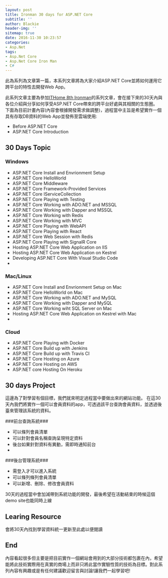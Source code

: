 ```yaml
---
layout: post
title: Ironman 30 days for ASP.NET Core
subtitle: ''
author: Blackie
header-img: ''
sitemap: true
date: 2016-11-30 10:23:57
categories: 
- Asp.Net
tags: 
- Asp.Net Core
- Asp.Net Core Iron Man
- C#
---
```


<!-- More -->
此為系列為文章第一篇，本系列文章將為大家介紹ASP.NET Core並將如何運用它跨平台的特性去開發Web App。

此系列文章主要為參加[ITHome 8th Ironman](http://ithelp.ithome.com.tw/ironman)的系列文章，會在接下來的30天內與各位介紹與分享如何享受ASP.NET Core帶來的跨平台好處與其相關的生態圈。
下面為目前計畫內容(內容會根據開發需求做調整)，過程當中主旨是希望實作一個具有存取DB資料的Web App並發佈至雲端使用:

- Before ASP.NET Core
- ASP.NET Core Introduction

## 30 Days Topic ##

### Windows ###

- ASP.NET Core Install and Envrionment Setup
- ASP.NET Core HelloWorld
- ASP.NET Core Middleware
- ASP.NET Core Framework-Provided Services
- ASP.NET Core IServiceCollection
- ASP.NET Core Playing with Testing
- ASP.NET Core Working with ADO.NET and MSSQL
- ASP.NET Core Working with Dapper and MSSQL
- ASP.NET Core Working with Redis
- ASP.NET Core Working with MVC
- ASP.NET Core Playing with WebAPI
- ASP.NET Core Playing with React
- ASP.NET Core Web Session with Redis
- ASP.NET Core Playing with SignalR Core
- Hosting ASP.NET Core Web Application on IIS
- Hosting ASP.NET Core Web Application on Kestrel 
- Developing ASP.NET Core With Visual Studio Code
- 
### Mac/Linux ###

- ASP.NET Core Install and Envrionment Setup on Mac
- ASP.NET Core HelloWorld on Mac
- ASP.NET Core Working with ADO.NET and MySQL
- ASP.NET Core Working with Dapper and MySQL
- ASP.NET Core Working wiht SQL Server on Mac
- Hosting ASP.NET Core Web Application on Kestrel with Mac
- 
### Cloud ###

- ASP.NET Core Playing with Docker
- ASP.NET Core Build up with Jenkins
- ASP.NET Core Build up with Travis CI
- ASP.NET Core Hosting on Azure
- ASP.NET Core Hosting on AWS
- ASP.NET core Hosting On Heroku

## 30 days Project ##

這邊為了對學習有個目標，我們就來明定過程當中要做出來的網站功能。 在這30天內我們將實作一個可以會員資料的app，可透過該平台查詢會員資料，並透過後臺來管理該系統的資料。

###前台查詢系統###

- 可以條列會員清單
- 可以針對會員名稱查詢呈現特定資料
- 後台如果針對資料有異動，需即時通知前台
- 
###後台管理系統###

- 需登入才可以進入系統
- 可以條列條列會員清單
- 可以新增、刪除、修改會員資料

30天的過程當中會加減帶到系統功能的開發，最後希望在活動結束的時候這個demo site也能同時上線

## Learing Resource ##

會將30天內找到學習資料統一更新至此處以便閱讀

## End ##

內容看起很多但主要是把目前實作一個網站會用到的大部分技術都包裹在內，希望能將此技術實際用在真實的商場上而非只將此當作實驗性質的技術為目標。對此系列內容有興趣或是有任何建議歡迎留言與討論!讓我們一起學習吧!